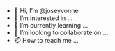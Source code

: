 - 👋 Hi, I’m @joseyvonne
- 👀 I’m interested in ...
- 🌱 I’m currently learning ...
- 💞️ I’m looking to collaborate on ...
- 📫 How to reach me ...

<!---
joseyvonne/joseyvonne is a ✨ special ✨ repository because its `README.md` (this file) appears on your GitHub profile.
You can click the Preview link to take a look at your changes.
--->
